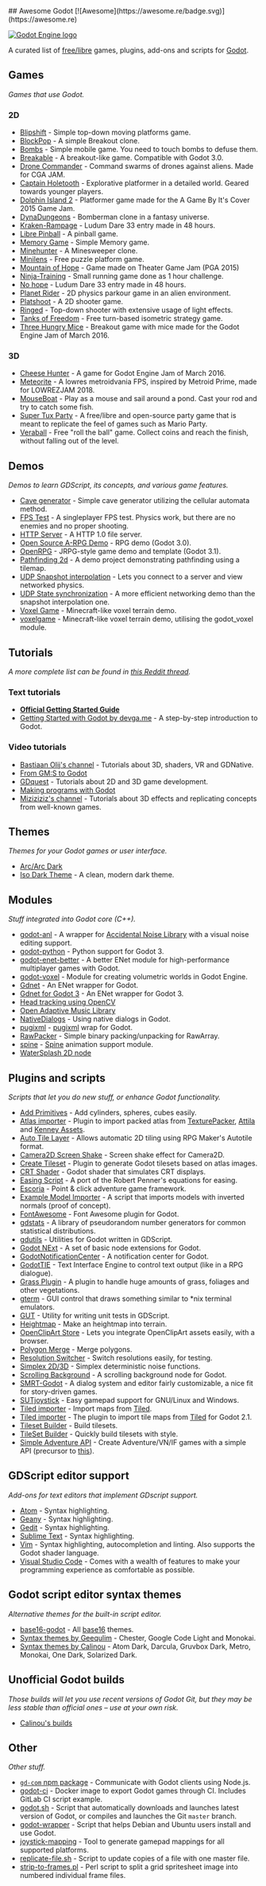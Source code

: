 <div class="github-widget" data-repo="Calinou/awesome-godot"></div>
## Awesome Godot [![Awesome](https://awesome.re/badge.svg)](https://awesome.re)

[![Godot Engine logo](https://raw.githubusercontent.com/Calinou/awesome-godot/master/godot-logo.svg?sanitize=true)](https://godotengine.org)

A curated list of [free/libre](https://www.gnu.org/philosophy/free-sw.html) games, plugins, add-ons and scripts for [Godot](https://godotengine.org).



## Games

*Games that use Godot.*

### 2D

- [Blipshift](https://github.com/wardsky/blipshift) - Simple top-down moving platforms game.
- [BlockPop](https://github.com/vnen/blockpop) - A simple Breakout clone.
- [Bombs](https://github.com/randyyaj/Bombs) - Simple mobile game. You need to touch bombs to defuse them.
- [Breakable](https://github.com/didier-v/breakable) - A breakout-like game. Compatible with Godot 3.0.
- [Drone Commander](https://github.com/securas/Drone_Commander) - Command swarms of drones against aliens. Made for CGA JAM.
- [Captain Holetooth](https://github.com/Hirnbix/captain-holetooth) - Explorative platformer in a detailed world. Geared towards younger players.
- [Dolphin Island 2](https://github.com/janmarcano/Dolphin-Island-2) - Platformer game made for the A Game By It's Cover 2015 Game Jam.
- [DynaDungeons](https://github.com/akien-mga/dynadungeons) - Bomberman clone in a fantasy universe.
- [Kraken-Rampage](https://github.com/randyyaj/Kraken-Rampage) - Ludum Dare 33 entry made in 48 hours.
- [Libre Pinball](https://github.com/Calinou/libre-pinball) - A pinball game.
- [Memory Game](https://github.com/Tzoop/MemoryGame) - Simple Memory game.
- [Minehunter](https://github.com/genete/Minehunter) - A Minesweeper clone.
- [Minilens](http://kobuge-games.github.io/minilens/) - Free puzzle platform game.
- [Mountain of Hope](https://github.com/w84death/mountain-of-hope) - Game made on Theater Game Jam (PGA 2015)
- [Ninja-Training](https://github.com/KOBUGE-Games/Ninja-Training) - Small running game done as 1 hour challenge.
- [No hope](https://github.com/sergicollado/no_hope_LD33) - Ludum Dare 33 entry made in 48 hours.
- [Planet Rider](https://github.com/FEDE0D/Planet-Rider) - 2D physics parkour game in an alien environment.
- [Platshoot](https://github.com/Calinou/platshoot) - A 2D shooter game.
- [Ringed](https://github.com/KOBUGE-Incubator/ringed) - Top-down shooter with extensive usage of light effects.
- [Tanks of Freedom](https://github.com/w84death/Tanks-of-Freedom) - Free turn-based isometric strategy game.
- [Three Hungry Mice](https://github.com/delstuff/threeHungryMice) - Breakout game with mice made for the Godot Engine Jam of March 2016.

### 3D

- [Cheese Hunter](https://github.com/khairul169/cheese-hunter) - A game for Godot Engine Jam of March 2016.
- [Meteorite](https://github.com/Bauxitedev/meteorite) - A lowres metroidvania FPS, inspired by Metroid Prime, made for LOWREZJAM 2018.
- [MouseBoat](https://github.com/CowThing/MouseBoat) - Play as a mouse and sail around a pond. Cast your rod and try to catch some fish.
- [Super Tux Party](https://anti.itch.io/super-tux-party) - A free/libre and open-source party game that is meant to replicate the feel of games such as Mario Party.
- [Veraball](https://github.com/Veraball/veraball) - Free "roll the ball" game. Collect coins and reach the finish, without falling out of the level.

## Demos

*Demos to learn GDScript, its concepts, and various game features.*

- [Cave generator](https://gitlab.com/TeddyDD/Godot-Cave-Generato) - Simple cave generator utilizing the cellular automata method.
- [FPS Test](https://github.com/Calinou/fps-test) - A singleplayer FPS test. Physics work, but there are no enemies and no proper shooting.
- [HTTP Server](https://github.com/KOBUGE-Games/godot-httpd) - A HTTP 1.0 file server.
- [Open Source A-RPG Demo](https://github.com/GDquest/make-pro-2d-games-with-godot) - RPG demo (Godot 3.0).
- [OpenRPG](https://github.com/GDquest/godot-open-rpg) - JRPG-style game demo and template (Godot 3.1).
- [Pathfinding 2d](https://github.com/FEDE0D/godot-pathfinding2d-demo) - A demo project demonstrating pathfinding using a tilemap.
- [UDP Snapshot interpolation](https://github.com/empyreanx/godot-snapshot-interpolation-demo) - Lets you connect to a server and view networked physics.
- [UDP State synchronization](https://github.com/empyreanx/godot-state-sync-demo) - A more efficient networking demo than the snapshot interpolation one.
- [Voxel Game](https://github.com/toger5/Godot-Voxel-Game-MineCraftClone) - Minecraft-like voxel terrain demo.
- [voxelgame](https://github.com/Zylann/voxelgame) - Minecraft-like voxel terrain demo, utilising the godot_voxel module.

## Tutorials

*A more complete list can be found in
[this Reddit thread](https://www.reddit.com/r/godot/comments/an0iq5/godot_tutorials_list_of_video_and_written/).*

### Text tutorials

- [**Official Getting Started Guide**](https://docs.godotengine.org/en/latest/getting_started/step_by_step/index.html)
- [Getting Started with Godot by devga.me](https://devga.me/tutorials/godot2d/) - A step-by-step introduction to Godot.

### Video tutorials

- [Bastiaan Olij's channel](https://www.youtube.com/channel/UCrbLJYzJjDf2p-vJC011lYw) - Tutorials about 3D, shaders, VR and GDNative.
- [From GM:S to Godot](https://www.youtube.com/watch?v=HLjguIl4_OU&list=PLQsiR7DILTcxma-doUnpoALIX001NvcP_)
- [GDquest](https://www.youtube.com/channel/UCxboW7x0jZqFdvMdCFKTMsQ) - Tutorials about 2D and 3D game development.
- [Making programs with Godot](https://www.youtube.com/watch?v=nk0YQGb08IA&list=PLQsiR7DILTczMLsN8qmMym7pYfJXynzK0)
- [Miziziziz's channel](https://www.youtube.com/user/Miziziziz) - Tutorials about 3D effects and replicating concepts from well-known games.

## Themes

*Themes for your Godot games or user interface.*

- [Arc/Arc Dark](https://github.com/Geequlim/godot-themes)
- [Iso Dark Theme](https://github.com/GalanCM/Iso-Themes) - A clean, modern dark theme.

## Modules

*Stuff integrated into Godot core (C++).*

- [godot-anl](https://github.com/Xrayez/godot-anl) - A wrapper for [Accidental Noise Library](https://github.com/JTippetts/accidental-noise-library) with a visual noise editing support.
- [godot-python](https://github.com/touilleMan/godot-python) - Python support for Godot 3.
- [godot-enet-better](https://github.com/Faless/godot-enet-better) - A better ENet module for high-performance multiplayer games with Godot.
- [godot-voxel](https://github.com/Zylann/godot_voxel) - Module for creating volumetric worlds in Godot Engine.
- [Gdnet](https://github.com/empyreanx/gdnet) - An ENet wrapper for Godot.
- [Gdnet for Godot 3](https://github.com/PerduGames/gdnet3) - An ENet wrapper for Godot 3.
- [Head tracking using OpenCV](https://github.com/antarktikali/godot-opencv-gpu-perspective)
- [Open Adaptive Music Library](https://github.com/oamldev/oamlGodotModule)
- [NativeDialogs](https://github.com/GodotExplorer/NativeDialogs) - Using native dialogs in Godot.
- [pugixml](https://github.com/GodotExplorer/pugixml) - [pugixml](https://pugixml.org/) wrap for Godot.
- [RawPacker](https://github.com/empyreanx/rawpacker) - Simple binary packing/unpacking for RawArray.
- [spine](https://github.com/GodotExplorer/spine) - [Spine](http://esotericsoftware.com/) animation support module.
- [WaterSplash 2D node](https://github.com/laverneth/water)

## Plugins and scripts

*Scripts that let you do new stuff, or enhance Godot functionality.*

- [Add Primitives](https://github.com/TheHX/add_primitives) - Add cylinders, spheres, cubes easily.
- [Atlas importer](https://github.com/Geequlim/godot-code/tree/master/addons/atlas_importer) - Plugin to import packed atlas from [TexturePacker](https://www.codeandweb.com/texturepacker), [Attila](https://github.com/r-lyeh-archived/attila) and [Kenney Assets](https://kenney.nl/assets).
- [Auto Tile Layer](https://github.com/leezh/autotile) - Allows automatic 2D tiling using RPG Maker's Autotile format.
- [Camera2D Screen Shake](https://godotengine.org/qa/438/camera2d-screen-shake-extension) - Screen shake effect for Camera2D.
- [Create Tileset](https://github.com/vinod8990/godot_plugins) - Plugin to generate Godot tilesets based on atlas images.
- [CRT Shader](https://github.com/henriquelalves/SimpleGodotCRTShader) - Godot shader that simulates CRT displays.
- [Easing Script](https://github.com/impmja/godot-easing) - A port of the Robert Penner's equations for easing.
- [Escoria](https://github.com/godotengine/escoria) - Point & click adventure game framework.
- [Example Model Importer](https://github.com/TheHX/godot_examples) - A script that imports models with inverted normals (proof of concept).
- [FontAwesome](https://github.com/GodotExplorer/FontAwesome) - Font Awesome plugin for Godot.
- [gdstats](https://github.com/droxmusic/gdstats/) - A library of pseudorandom number generators for common statistical distributions.
- [gdutils](https://github.com/GodotExplorer/gdutils) - Utilities for Godot written in GDScript.
- [Godot NExt](https://github.com/willnationsdev/godot-next) - A set of basic node extensions for Godot.
- [GodotNotificationCenter](https://github.com/didier-v/GodotNotificationCenter) - A notification center for Godot.
- [GodotTIE](https://github.com/henriquelalves/GodotTIE) - Text Interface Engine to control text output (like in a RPG dialogue).
- [Grass Plugin](https://github.com/marcosbitetti/grass_plugin_4_godot) - A plugin to handle huge amounts of grass, foliages and other vegetations.
- [gterm](https://github.com/TeddyDD/gterm) - GUI control that draws something similar to \*nix terminal emulators.
- [GUT](https://github.com/bitwes/Gut) - Utility for writing unit tests in GDScript.
- [Heightmap](https://gist.github.com/TheHX/94a83dea1a0f932d5805) - Make an heightmap into terrain.
- [OpenClipArt Store](https://github.com/vinod8990/godot_plugins/tree/master/OpenClipArt_Store) - Lets you integrate OpenClipArt assets easily, with a browser.
- [Polygon Merge](https://github.com/ScyDev/Godot-Scripts) - Merge polygons.
- [Resolution Switcher](https://github.com/vinod8990/godot_plugins) - Switch resolutions easily, for testing.
- [Simplex 2D/3D](https://github.com/OvermindDL1/Godot-Helpers) - Simplex deterministic noise functions.
- [Scrolling Background](https://github.com/dploeger/godot-scrollingbackground) - A scrolling background node for Godot.
- [SMRT-Godot](https://github.com/brunosxs/SMRT-Godot) - A dialog system and editor fairly customizable, a nice fit for story-driven games.
- [SUTjoystick](https://gitlab.com/shine-upon-thee/joystick) - Easy gamepad support for GNU/Linux and Windows.
- [Tiled importer](https://github.com/MrGreenTea/GodotTiledImporter) - Import maps from [Tiled](https://www.mapeditor.org/).
- [Tiled importer](https://github.com/Geequlim/godot-code/tree/master/addons/tiled_importer) - The plugin to import tile maps from [Tiled](https://www.mapeditor.org/) for Godot 2.1.
- [Tileset Builder](https://gist.github.com/Calinou/27e979ab0a35500c3381) - Build tilesets.
- [TileSet Builder](https://github.com/HeavenMercy/TileSet-Builder-Godot-Plugin) - Quickly build tilesets with style.
- [Simple Adventure API](https://github.com/Biarity/godot-adventure-api) - Create Adventure/VN/IF games with a simple API (precursor to [this](https://github.com/Biarity/Godot-Adventure-Framework)).

## GDScript editor support

*Add-ons for text editors that implement GDscript support.*

- [Atom](https://atom.io/packages/lang-gdscript) - Syntax highlighting.
- [Geany](https://github.com/haimat/GDScript-Geany) - Syntax highlighting.
- [Gedit](https://github.com/haimat/GDScript-gedit) - Syntax highlighting.
- [Sublime Text](https://github.com/beefsack/GDScript-sublime) - Syntax highlighting.
- [Vim](https://github.com/calviken/vim-gdscript3) - Syntax highlighting, autocompletion and linting. Also supports the Godot shader language.
- [Visual Studio Code](https://marketplace.visualstudio.com/items?itemName=geequlim.godot-tools) - Comes with a wealth of features to make your programming experience as comfortable as possible.

## Godot script editor syntax themes

*Alternative themes for the built-in script editor.*

- [base16-godot](https://github.com/Calinou/base16-godot) - All [base16](https://github.com/chriskempson/base16) themes.
- [Syntax themes by Geequlim](https://github.com/Geequlim/godot-themes/tree/master/syntax) - Chester, Google Code Light and Monokai.
- [Syntax themes by Calinou](https://github.com/Calinou/godot-syntax-themes) - Atom Dark, Darcula, Gruvbox Dark, Metro, Monokai, One Dark, Solarized Dark.

## Unofficial Godot builds

*Those builds will let you use recent versions of Godot Git, but they may be less stable than official ones – use at your own risk.*

- [Calinou's builds](https://hugo.pro/projects/godot-builds/)

## Other

*Other stuff.*

- [`gd-com` npm package](https://www.npmjs.com/package/@gd-com/utils) - Communicate with Godot clients using Node.js.
- [godot-ci](https://github.com/aBARICHELLO/godot-ci) - Docker image to export Godot games through CI. Includes GitLab CI script example.
- [godot.sh](https://github.com/adolson/godot-stuff/blob/master/godot.sh) - Script that automatically downloads and launches latest version of Godot, or compiles and launches the Git `master` branch.
- [godot-wrapper](https://github.com/nsrosenqvist/godot-wrapper) - Script that helps Debian and Ubuntu users install and use Godot.
- [joystick-mapping](https://github.com/Hinsbart/joystick-mapping) - Tool to generate gamepad mappings for all supported platforms.
- [replicate-file.sh](https://github.com/adolson/godot-stuff/blob/master/replicate-file.sh) - Script to update copies of a file with one master file.
- [strip-to-frames.pl](https://github.com/adolson/godot-stuff/blob/master/strip-to-frames.pl) - Perl script to split a grid spritesheet image into numbered individual frame files.